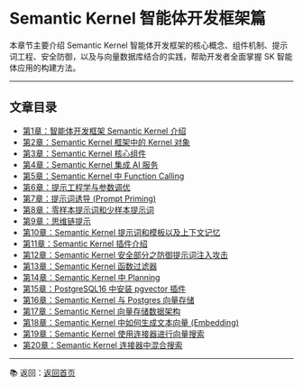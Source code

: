 # Semantic Kernel 智能体开发框架篇

本章节主要介绍 Semantic Kernel 智能体开发框架的核心概念、组件机制、提示词工程、安全防御，以及与向量数据库结合的实践，帮助开发者全面掌握 SK 智能体应用的构建方法。  

---

## 文章目录

- [第1章：智能体开发框架 Semantic Kernel 介绍](第1章-智能体开发框架Semantic-Kernel介绍.md)  
- [第2章：Semantic Kernel 框架中的 Kernel 对象](第2章-Semantic-Kernel框架中的Kernel对象.md)  
- [第3章：Semantic Kernel 核心组件](第3章-Semantic-Kernel核心组件.md)  
- [第4章：Semantic Kernel 集成 AI 服务](第4章-Semantic-Kernel集成AI服务.md)  
- [第5章：Semantic Kernel 中 Function Calling](第5章-Semantic-Kernel中FunctionCalling.md)  
- [第6章：提示工程学与参数调优](第6章-提示工程学与参数调优.md)  
- [第7章：提示词诱导 (Prompt Priming)](<第7章-提示词诱导(Prompt Priming).md>)  
- [第8章：零样本提示词和少样本提示词](第8章-零样本提示词和少良样本提示词.md)  
- [第9章：思维链提示](第9章-思维链提示.md)  
- [第10章：Semantic Kernel 提示词和模板以及上下文记忆](第10章-Semantic-Kernel提示词和模板以及上下文记忆.md)  
- [第11章：Semantic Kernel 插件介绍](第11章-Semantic-Kernel插件介绍.md)  
- [第12章：Semantic Kernel 安全部分之防御提示词注入攻击](第12章-Semantic-Kernel安全篇之防御提示词注入攻击.md)  
- [第13章：Semantic Kernel 函数过滤器](第13章-Semantic-Kernel函数过滤器.md)  
- [第14章：Semantic Kernel 中 Planning](第14章-Semantic-Kernel中Planning.md)  
- [第15章：PostgreSQL16 中安装 pgvector 插件](第15章-PostgreSQL16中安装pgvector插件.md)  
- [第16章：Semantic Kernel 与 Postgres 向量存储](第16章-Semantic-Kernel与Postgres向量存储.md)  
- [第17章：Semantic Kernel 向量存储数据架构](第17章-Semantic-Kernel向量存储数据架构.md)  
- [第18章：Semantic Kernel 中如何生成文本向量 (Embedding)](第18章-Semantic-Kernel中如何生成文本向量(embedding).md)  
- [第19章：Semantic Kernel 使用连接器进行向量搜索](第19章-Semantic-Kernel使用连接器进行向量搜索.md)  
- [第20章：Semantic Kernel 连接器中混合搜索](第20章-Semantic-Kernel连接器中混合搜索.md)  

---

📚 返回：[返回首页](../README.md)
